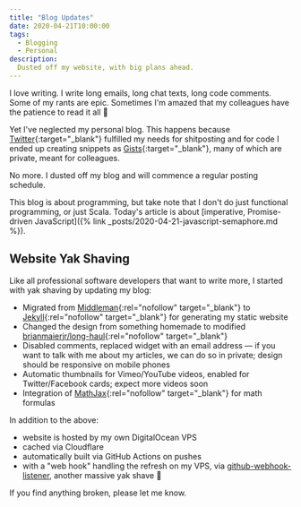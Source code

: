 ```yaml
---
title: "Blog Updates"
date: 2020-04-21T10:00:00
tags:
  - Blogging
  - Personal
description:
  Dusted off my website, with big plans ahead.
---
```


<p class="intro withcap">
  I love writing. I write long emails, long chat texts, long code comments. Some of my rants are epic. Sometimes I'm amazed that my colleagues have the patience to read it all 🙂
</p>

Yet I've neglected my personal blog. This happens because [Twitter](https://twitter.com/alexelcu){:target="_blank"} fulfilled my needs for shitposting and for code I ended up creating snippets as [Gists](https://gist.github.com/alexandru){:target="_blank"}, many of which are private, meant for colleagues.

No more. I dusted off my blog and will commence a regular posting schedule.

<p class='info-bubble' markdown='1'>
  This blog is about programming, but take note that I don't do just functional programming, or just Scala. Today's article is about [imperative, Promise-driven JavaScript]({% link _posts/2020-04-21-javascript-semaphore.md %}).
</p>

## Website Yak Shaving

Like all professional software developers that want to write more, I started with yak shaving by updating my blog:

- Migrated from [Middleman](https://middlemanapp.com/){:rel="nofollow" target="_blank"} to [Jekyll](https://jekyllrb.com/){:rel="nofollow" target="_blank"} for generating my static website
- Changed the design from something homemade to modified [brianmaierjr/long-haul](https://github.com/brianmaierjr/long-haul){:rel="nofollow" target="_blank"}
- Disabled comments, replaced widget with an email address — if you want to talk with me about my articles, we can do so in private; design should be responsive on mobile phones
- Automatic thumbnails for Vimeo/YouTube videos, enabled for Twitter/Facebook cards; expect more videos soon
- Integration of [MathJax](https://www.mathjax.org/){:rel="nofollow" target="_blank"} for math formulas

In addition to the above:

- website is hosted by my own DigitalOcean VPS 
- cached via Cloudflare
- automatically built via GitHub Actions on pushes
- with a "web hook" handling the refresh on my VPS, via [github-webhook-listener](https://github.com/alexandru/github-webhook-listener), another massive yak shave 🙂

If you find anything broken, please let me know.
